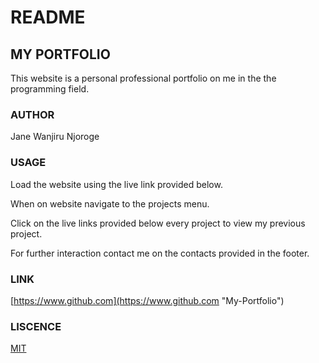 # README

## MY PORTFOLIO
This website is a personal professional portfolio on me in the the programming field.

### AUTHOR
Jane Wanjiru Njoroge

### USAGE
Load the website using the live link provided below.

When on website navigate to the projects menu.

Click on the live links provided below every project to view my previous project.

For further interaction contact me on the contacts provided in the footer.

### LINK
[https://www.github.com](https://www.github.com "My-Portfolio")

### LISCENCE
[MIT](https://choosealicense.com/licenses/mit/)